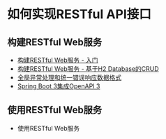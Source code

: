 # 如何实现RESTful API接口


## 构建RESTful Web服务
- [构建RESTful Web服务 - 入门](./build_restful_web_service.md)
- [构建RESTful Web服务 - 基于H2 Database的CRUD](./build_restful_web_service_h2.md)
- [全局异常处理和统一错误响应数据格式](./error_handling.md)
- [Spring Boot 3集成OpenAPI 3](./springboot3_openapi3.md)

## 使用RESTful Web服务
- 使用RESTful Web服务



